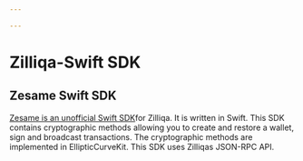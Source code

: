 ```yaml
---

---
```


# Zilliqa-Swift SDK

## Zesame Swift SDK

[Zesame is an unofficial Swift SDK](https://github.com/OpenZesame/Zesame)for Zilliqa. It is written in Swift. This SDK contains cryptographic methods allowing you to create and restore a wallet, sign and broadcast transactions. The cryptographic methods are implemented in EllipticCurveKit. This SDK uses Zilliqas JSON-RPC API.
